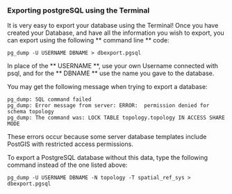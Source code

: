 ### Exporting postgreSQL using the Terminal

It is very easy to export your database using the Terminal! Once you have created your Database, and have all the information you wish to export, you can export using the following ** command line ** code:

```
pg_dump -U USERNAME DBNAME > dbexport.pgsql
```
In place of the ** USERNAME **, use your own Username connected with psql, and for the ** DBNAME ** use the name you gave to the database.

You may get the following message when trying to export a database:

```
pg_dump: SQL command failed
pg_dump: Error message from server: ERROR:  permission denied for schema topology
pg_dump: The command was: LOCK TABLE topology.topology IN ACCESS SHARE MODE
```
These errors occur because some server database templates include PostGIS with restricted access permissions.

To export a PostgreSQL database without this data, type the following command instead of the one listed above:

```
pg_dump -U USERNAME DBNAME -N topology -T spatial_ref_sys > dbexport.pgsql
```
